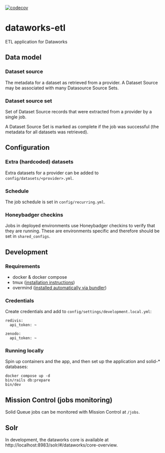 [![codecov](https://codecov.io/gh/sul-dlss/dataworks-etl/graph/badge.svg?token=GRM1JU56U1)](https://codecov.io/gh/sul-dlss/dataworks-etl)

# dataworks-etl
ETL application for Dataworks

## Data model

### Dataset source
The metadata for a dataset as retrieved from a provider. A Dataset Source may be associated with many Datasource Source Sets.

### Dataset source set
Set of Dataset Source records that were extracted from a provider by a single job.

A Dataset Source Set is marked as complete if the job was successful (the metadata for all datasets was retrieved).

## Configuration

### Extra (hardcoded) datasets
Extra datasets for a provider can be added to `config/datasets/<provider>.yml`.

### Schedule
The job schedule is set in `config/recurring.yml`.

### Honeybadger checkins
Jobs in deployed environments use Honeybadger checkins to verify that they are running. These are environments specific and therefore should be set in `shared_configs`.

## Development

### Requirements

* docker & docker compose
* tmux ([installation instructions](https://github.com/tmux/tmux#installation))
* overmind ([installed automatically via bundler](https://github.com/DarthSim/overmind/tree/master/packaging/rubygems#installation-with-rails))

### Credentials
Create credentials and add to `config/settings/development.local.yml`:
```
redivis:
  api_token: ~

zenodo:
  api_token: ~
```

### Running locally

Spin up containers and the app, and then set up the application and solid-* databases:

```shell
docker compose up -d
bin/rails db:prepare
bin/dev
```

## Mission Control (jobs monitoring)
Solid Queue jobs can be monitored with Mission Control at `/jobs`.

## Solr
In development, the dataworks core is available at http://localhost:8983/solr/#/dataworks/core-overview.
